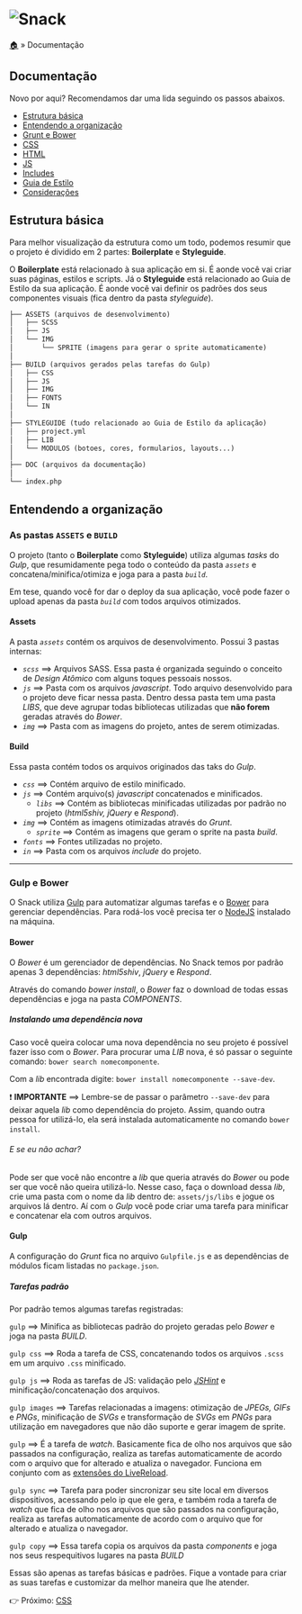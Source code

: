 # ![Snack](https://cloud.githubusercontent.com/assets/1345662/4002471/12af2f4c-296d-11e4-8c6d-ddee89d68c85.png)

[:house:](../../../) » Documentação

## Documentação

Novo por aqui? Recomendamos dar uma lida seguindo os passos abaixos.

* [Estrutura básica](#estrutura-b%C3%A1sica)
* [Entendendo a organização](#entendendo-a-organiza%C3%A7%C3%A3o)
* [Grunt e Bower](#grunt-e-bower)
* [CSS](css.md)
* [HTML](html.md)
* [JS](js.md)
* [Includes](includes.md)
* [Guia de Estilo](styleguide.md)
* [Considerações](outros.md)

## Estrutura básica

Para melhor visualização da estrutura como um todo, podemos resumir que o projeto é dividido em 2 partes: **Boilerplate** e **Styleguide**.

O **Boilerplate** está relacionado à sua aplicação em si. É aonde você vai criar suas páginas, estilos e scripts. Já o **Styleguide** está relacionado ao Guia de Estilo da sua aplicação. É aonde você vai definir os padrões dos seus componentes visuais (fica dentro da pasta _styleguide_).

```html
├── ASSETS (arquivos de desenvolvimento)
│   ├── SCSS
│   ├── JS
│   └── IMG
│       └── SPRITE (imagens para gerar o sprite automaticamente)
│
├── BUILD (arquivos gerados pelas tarefas do Gulp)
│   ├── CSS
│   ├── JS
│   ├── IMG
│   ├── FONTS
│   └── IN
│
├── STYLEGUIDE (tudo relacionado ao Guia de Estilo da aplicação)
│   ├── project.yml
│   ├── LIB
│   └── MODULOS (botoes, cores, formularios, layouts...)
│
├── DOC (arquivos da documentação)
│
└── index.php
```

## Entendendo a organização

### As pastas `ASSETS` e `BUILD`

O projeto (tanto o **Boilerplate** como **Styleguide**) utiliza algumas _tasks_ do _Gulp_, que resumidamente pega todo o conteúdo da pasta _`assets`_ e concatena/minifica/otimiza e joga para a pasta _`build`_.

Em tese, quando você for dar o deploy da sua aplicação, você pode fazer o upload apenas da pasta _`build`_ com todos arquivos otimizados.

#### Assets

A pasta _`assets`_ contém os arquivos de desenvolvimento. Possui 3 pastas internas:

* _`scss`_ ==> Arquivos SASS. Essa pasta é organizada seguindo o conceito de _Design Atômico_ com alguns toques pessoais nossos.
* _`js`_ ==> Pasta com os arquivos _javascript_. Todo arquivo desenvolvido para o projeto deve ficar nessa pasta. Dentro dessa pasta tem uma pasta _LIBS_, que deve agrupar todas bibliotecas utilizadas que **não forem** geradas através do _Bower_.
* _`img`_ ==> Pasta com as imagens do projeto, antes de serem otimizadas.

#### Build

Essa pasta contém todos os arquivos originados das taks do _Gulp_.

* _`css`_ ==> Contém arquivo de estilo minificado.
* _`js`_ ==> Contém arquivo(s) _javascript_ concatenados e minificados.
    - _`libs`_ ==> Contém as bibliotecas minificadas utilizadas por padrão no projeto (_html5shiv, jQuery_ e _Respond_).
* _`img`_ ==> Contém as imagens otimizadas através do _Grunt_.
    - _`sprite`_ ==> Contém as imagens que geram o sprite na pasta _build_.
* _`fonts`_ ==> Fontes utilizadas no projeto.
* _`in`_ ==> Pasta com os arquivos _include_ do projeto.

---

### Gulp e Bower

O Snack utiliza [Gulp](http://gulpjs.com/) para automatizar algumas tarefas e o [Bower](http://bower.io/) para gerenciar dependências. Para rodá-los você precisa ter o [NodeJS](http://nodejs.org/) instalado na máquina.

#### Bower

O _Bower_ é um gerenciador de dependências. No Snack temos por padrão apenas 3 dependências: _html5shiv_, _jQuery_ e _Respond_.

Através do comando _bower install_, o _Bower_ faz o download de todas essas dependências e joga na pasta _COMPONENTS_.  

##### Instalando uma dependência nova

Caso você queira colocar uma nova dependência no seu projeto é possível fazer isso com o _Bower_. Para procurar uma _LIB_ nova, é só passar o seguinte comando: `bower search nomecomponente`. 

Com a _lib_ encontrada digite: `bower install nomecomponente --save-dev`.

:exclamation: **IMPORTANTE** ==> Lembre-se de passar o parâmetro `--save-dev` para deixar aquela _lib_ como dependência do projeto. Assim, quando outra pessoa for utilizá-lo, ela será instalada automaticamente no comando `bower install`.

###### E se eu não achar?

Pode ser que você não encontre a _lib_ que queria através do _Bower_ ou pode ser que você não queira utilizá-lo. Nesse caso, faça o download dessa _lib_, crie uma pasta com o nome da _lib_ dentro de: `assets/js/libs` e jogue os arquivos lá dentro. Aí com o _Gulp_ você pode criar uma tarefa para minificar e concatenar ela com outros arquivos.

#### Gulp

A configuração do _Grunt_ fica no arquivo `Gulpfile.js` e as dependências de módulos ficam listadas no `package.json`.

##### Tarefas padrão

Por padrão temos algumas tarefas registradas:

`gulp` ==> Minifica as bibliotecas padrão do projeto geradas pelo _Bower_ e joga na pasta _BUILD_.

`gulp css` ==> Roda a tarefa de CSS, concatenando todos os arquivos `.scss` em um arquivo `.css` minificado.

`gulp js` ==> Roda as tarefas de JS: validação pelo [_JSHint_](http://www.jshint.com/) e minificação/concatenação dos arquivos.

`gulp images` ==> Tarefas relacionadas a imagens: otimização de _JPEGs, GIFs_ e _PNGs_, minificação de _SVGs_ e transformação de _SVGs_ em _PNGs_ para utilização em navegadores que não dão suporte e gerar imagem de sprite.

`gulp` ==> É a tarefa de _watch_. Basicamente fica de olho nos arquivos que são passados na configuração, realiza as tarefas automaticamente de acordo com o arquivo que for alterado e atualiza o navegador. Funciona em conjunto com as [extensões do LiveReload](http://feedback.livereload.com/knowledgebase/articles/86242-how-do-i-install-and-use-the-browser-extensions).

`gulp sync` ==> Tarefa para poder sincronizar seu site local em diversos dispositivos, acessando pelo ip que ele gera, e também roda a tarefa de _watch_ que fica de olho nos arquivos que são passados na configuração, realiza as tarefas automaticamente de acordo com o arquivo que for alterado e atualiza o navegador.

`gulp copy` ==> Essa tarefa copia os arquivos da pasta _components_ e joga nos seus respequitivos lugares na pasta _BUILD_

Essas são apenas as tarefas básicas e padrões. Fique a vontade para criar as suas tarefas e customizar da melhor maneira que lhe atender.

:point_right: Próximo: [CSS](css.md)
